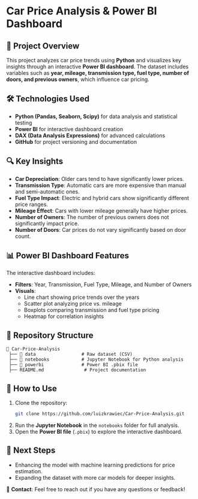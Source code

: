 # Car Price Analysis & Power BI Dashboard

## 📌 Project Overview
This project analyzes car price trends using **Python** and visualizes key insights through an interactive **Power BI dashboard**. The dataset includes variables such as **year, mileage, transmission type, fuel type, number of doors, and previous owners**, which influence car pricing.

## 🛠️ Technologies Used
- **Python (Pandas, Seaborn, Scipy)** for data analysis and statistical testing
- **Power BI** for interactive dashboard creation
- **DAX (Data Analysis Expressions)** for advanced calculations
- **GitHub** for project versioning and documentation

## 🔍 Key Insights
- **Car Depreciation**: Older cars tend to have significantly lower prices.
- **Transmission Type**: Automatic cars are more expensive than manual and semi-automatic ones.
- **Fuel Type Impact**: Electric and hybrid cars show significantly different price ranges.
- **Mileage Effect**: Cars with lower mileage generally have higher prices.
- **Number of Owners**: The number of previous owners does not significantly impact price.
- **Number of Doors**: Car prices do not vary significantly based on door count.

## 📊 Power BI Dashboard Features
The interactive dashboard includes:
- **Filters**: Year, Transmission, Fuel Type, Mileage, and Number of Owners
- **Visuals**:
  - Line chart showing price trends over the years
  - Scatter plot analyzing price vs. mileage
  - Boxplots comparing transmission and fuel type pricing
  - Heatmap for correlation insights

## 📁 Repository Structure
```
📂 Car-Price-Analysis
 ├── 📁 data                 # Raw dataset (CSV)
 ├── 📁 notebooks            # Jupyter Notebook for Python analysis
 ├── 📁 powerbi              # Power BI .pbix file
 ├── README.md               # Project documentation
```

## 🚀 How to Use
1. Clone the repository:  
   ```bash
   git clone https://github.com/luizkrawiec/Car-Price-Analysis.git
   ```
2. Run the **Jupyter Notebook** in the `notebooks` folder for full analysis.
3. Open the **Power BI file** (`.pbix`) to explore the interactive dashboard.

## 📢 Next Steps
- Enhancing the model with machine learning predictions for price estimation.
- Expanding the dataset with more car models for deeper insights.

📩 **Contact**: Feel free to reach out if you have any questions or feedback!
